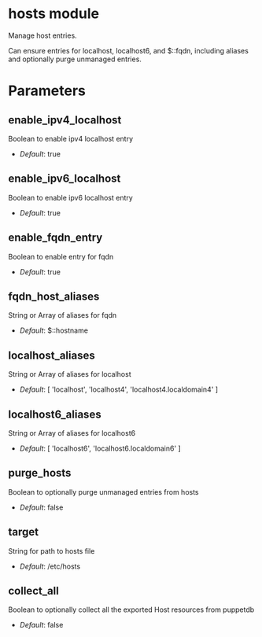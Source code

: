 # hosts module #

Manage host entries.

Can ensure entries for localhost, localhost6, and $::fqdn, including aliases
and optionally purge unmanaged entries.

# Parameters #

enable_ipv4_localhost
---------------------
Boolean to enable ipv4 localhost entry

- *Default*: true

enable_ipv6_localhost
---------------------
Boolean to enable ipv6 localhost entry

- *Default*: true

enable_fqdn_entry
-----------------
Boolean to enable entry for fqdn

- *Default*: true

fqdn_host_aliases
-----------------
String or Array of aliases for fqdn

- *Default*: $::hostname

localhost_aliases
-----------------
String or Array of aliases for localhost

- *Default*: [ 'localhost', 'localhost4', 'localhost4.localdomain4' ]

localhost6_aliases
------------------
String or Array of aliases for localhost6

- *Default*: [ 'localhost6', 'localhost6.localdomain6' ]

purge_hosts
-----------
Boolean to optionally purge unmanaged entries from hosts

- *Default*: false

target
------
String for path to hosts file

- *Default*: /etc/hosts

collect_all
-----------
Boolean to optionally collect all the exported Host resources from puppetdb

- *Default*: false 
